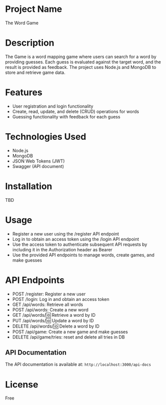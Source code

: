 # Project Name
The Word Game

# Description
The Game is a word mapping game where users can search for a word by providing guesses. Each guess is evaluated against the target word, and the result is provided as feedback. The project uses Node.js and MongoDB to store and retrieve game data.

# Features
- User registration and login functionality
- Create, read, update, and delete (CRUD) operations for words
- Guessing functionality with feedback for each guess

# Technologies Used
- Node.js
- MongoDB
- JSON Web Tokens (JWT)
- Swagger (API document)

# Installation
TBD

# Usage
- Register a new user using the /register API endpoint
- Log in to obtain an access token using the /login API endpoint
- Use the access token to authenticate subsequent API requests by including it in the Authorization header as Bearer <access-token>
- Use the provided API endpoints to manage words, create games, and make guesses

# API Endpoints
- POST /register: Register a new user
- POST /login: Log in and obtain an access token
- GET /api/words: Retrieve all words
- POST /api/words: Create a new word
- GET /api/words/:id: Retrieve a word by ID
- PUT /api/words/:id: Update a word by ID
- DELETE /api/words/:id: Delete a word by ID
- POST /api/game: Create a new game and make guesses
- DELETE /api/game/tries: reset and delete all tries in DB

## API Documentation
The API documentation is available at: `http://localhost:3000/api-docs`

# License
Free
